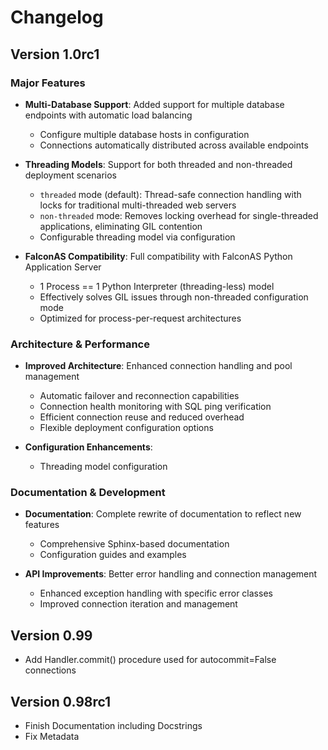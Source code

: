 # Changelog

## Version 1.0rc1

### Major Features

- **Multi-Database Support**: Added support for multiple database endpoints with automatic load balancing
  - Configure multiple database hosts in configuration
  - Connections automatically distributed across available endpoints

- **Threading Models**: Support for both threaded and non-threaded deployment scenarios
  - `threaded` mode (default): Thread-safe connection handling with locks for traditional multi-threaded web servers
  - `non-threaded` mode: Removes locking overhead for single-threaded applications, eliminating GIL contention
  - Configurable threading model via configuration

- **FalconAS Compatibility**: Full compatibility with FalconAS Python Application Server
  - 1 Process == 1 Python Interpreter (threading-less) model
  - Effectively solves GIL issues through non-threaded configuration mode
  - Optimized for process-per-request architectures

### Architecture & Performance

- **Improved Architecture**: Enhanced connection handling and pool management
  - Automatic failover and reconnection capabilities
  - Connection health monitoring with SQL ping verification
  - Efficient connection reuse and reduced overhead
  - Flexible deployment configuration options

- **Configuration Enhancements**: 
  - Threading model configuration

### Documentation & Development

- **Documentation**: Complete rewrite of documentation to reflect new features
  - Comprehensive Sphinx-based documentation
  - Configuration guides and examples

- **API Improvements**: Better error handling and connection management
  - Enhanced exception handling with specific error classes
  - Improved connection iteration and management

## Version 0.99

- Add Handler.commit() procedure used for autocommit=False connections

## Version 0.98rc1

- Finish Documentation including Docstrings
- Fix Metadata

